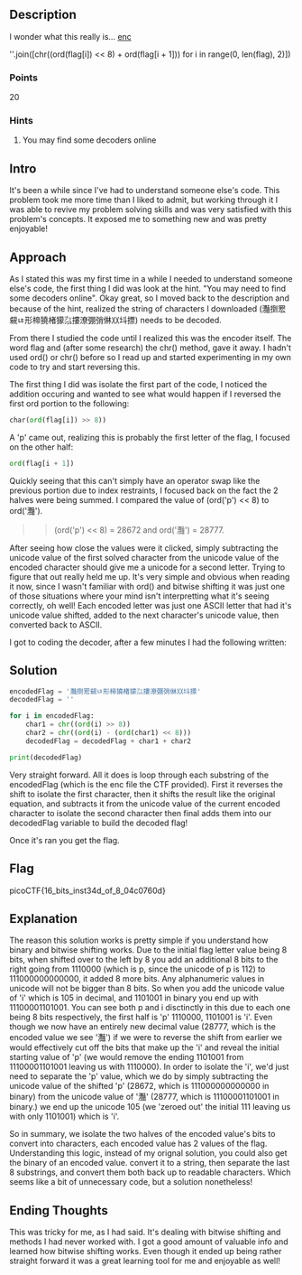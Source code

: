 ## Description

I wonder what this really is... [enc](./enc)

''.join([chr((ord(flag[i]) << 8) + ord(flag[i + 1])) for i in range(0, len(flag), 2)])

### Points

20

### Hints

1. You may find some decoders online

## Intro

It's been a while since I've had to understand someone else's code. This problem took me more time than I liked to admit, but working through it I was able to revive my problem solving skills and was very satisfied with this problem's concepts. It exposed me to something new and was pretty enjoyable!

## Approach

As I stated this was my first time in a while I needed to understand someone else's code, the first thing I did was look at the hint. "You may need to find some decoders online". Okay great, so I moved back to the description and because of the hint, realized the string of characters I downloaded (灩捯䍔䙻ㄶ形楴獟楮獴㌴摟潦弸弰㑣〷㘰摽) needs to be decoded.

From there I studied the code until I realized this was the encoder itself. The word flag and (after some research) the chr() method, gave it away. I hadn't used ord() or chr() before so I read up and started experimenting in my own code to try and start reversing this.

The first thing I did was isolate the first part of the code, I noticed the addition occuring and wanted to see what would happen if I reversed the first ord portion to the following:

```python
char(ord(flag[i]) >> 8))
```

A 'p' came out, realizing this is probably the first letter of the flag, I focused on the other half:

```python
ord(flag[i + 1])
```
Quickly seeing that this can't simply have an operator swap like the previous portion due to index restraints, I focused back on the fact the 2 halves were being summed. I compared the value of (ord('p') << 8) to ord('灩'). 

>>(ord('p') << 8) = 28672 and ord('灩') = 28777. 

After seeing how close the values were it clicked, simply subtracting the unicode value of the first solved character from the unicode value of the encoded character should give me a unicode for a second letter. Trying to figure that out really held me up. It's very simple and obvious when reading it now, since I wasn't familiar with ord() and bitwise shifting it was just one of those situations where your mind isn't interpretting what it's seeing correctly, oh well! Each encoded letter was just one ASCII letter that had it's unicode value shifted, added to the next character's unicode value, then converted back to ASCII.

I got to coding the decoder, after a few minutes I had the following written:

## Solution

```python
encodedFlag = '灩捯䍔䙻ㄶ形楴獟楮獴㌴摟潦弸弰㑣〷㘰摽'
decodedFlag = ''

for i in encodedFlag:
	char1 = chr((ord(i) >> 8))
	char2 = chr((ord(i) - (ord(char1) << 8)))
	decodedFlag = decodedFlag + char1 + char2

print(decodedFlag)

```
Very straight forward. All it does is loop through each substring of the encodedFlag (which is the enc file the CTF provided). First it reverses the shift to isolate the first character, then it shifts the result like the original equation, and subtracts it from the unicode value of the current encoded character to isolate the second character then final adds them into our decodedFlag variable to build the decoded flag!

Once it's ran you get the flag.

## Flag

picoCTF{16_bits_inst34d_of_8_04c0760d}

## Explanation

The reason this solution works is pretty simple if you understand how binary and bitwise shifting works. Due to the initial flag letter value being 8 bits, when shifted over to the left by 8 you add an additional 8 bits to the right going from 1110000 (which is p, since the unicode of p is 112) to 111000000000000, it added 8 more bits. Any alphanumeric values in unicode will not be bigger than 8 bits. So when you add the unicode value of 'i' which is 105 in decimal, and 1101001 in binary you end up with 11100001101001. You can see both p and i disctinctly in this due to each one being 8 bits respectively, the first half is 'p' 1110000, 1101001 is 'i'. Even though we now have an entirely new decimal value (28777, which is the encoded value we see '灩') if we were to reverse the shift from earlier we would effectively cut off the bits that make up the 'i' and reveal the initial starting value of 'p' (we would remove the ending 1101001 from 11100001101001 leaving us with 1110000). In order to isolate the 'i', we'd just need to separate the 'p' value, which we do by simply subtracting the unicode value of the shifted 'p' (28672, which is 111000000000000 in binary) from the unicode value of '灩' (28777, which is 11100001101001 in binary.) we end up the unicode 105 (we 'zeroed out' the initial 111 leaving us with only 1101001) which is 'i'.

So in summary, we isolate the two halves of the encoded value's bits to convert into characters, each encoded value has 2 values of the flag. Understanding this logic, instead of my orignal solution, you could also get the binary of an encoded value. convert it to a string, then separate the last 8 substrings, and convert them both back up to readable characters. Which seems like a bit of unnecessary code, but a solution nonetheless!

## Ending Thoughts

This was tricky for me, as I had said. It's dealing with bitwise shifting and methods I had never worked with. I got a good amount of valuable info and learned how bitwise shifting works. Even though it ended up being rather straight forward it was a great learning tool for me and enjoyable as well!
